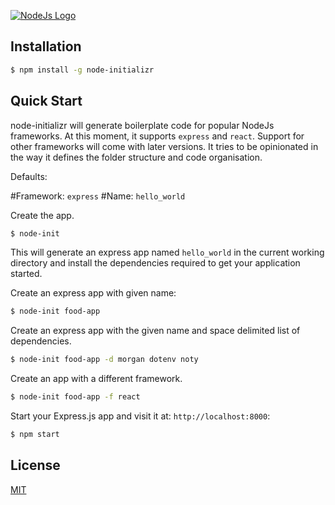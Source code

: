 [![NodeJs Logo](https://upload.wikimedia.org/wikipedia/commons/thumb/7/7e/Node.js_logo_2015.svg/591px-Node.js_logo_2015.svg.png)](https://nodejs.org/en/) 

## Installation

```sh
$ npm install -g node-initializr
```

## Quick Start

node-initializr will generate boilerplate code for popular NodeJs frameworks. At this moment, it supports `express` and `react`. Support for other frameworks will come with later versions.
It tries to be opinionated in the way it defines the folder structure and code organisation.

Defaults:

#Framework: `express`
#Name: `hello_world`

Create the app.

```bash
$ node-init
```

This will generate an express app named `hello_world` in the current working directory and install the dependencies required to get your application started.

Create an express app with given name:

```bash
$ node-init food-app
```

Create an express app with the given name and space delimited list of dependencies.

```bash
$ node-init food-app -d morgan dotenv noty
```

Create an app with a different framework.

```bash
$ node-init food-app -f react
```

Start your Express.js app and visit it at: `http://localhost:8000`:

```bash
$ npm start
```

## License

[MIT](LICENSE)

[npm-url]: https://www.npmjs.com/package/node-initializr
[downloads-url]: https://www.npmjs.com/package/node-initializr